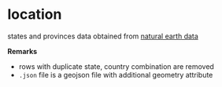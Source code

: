 # location
states and provinces data obtained from [natural earth data](https://www.naturalearthdata.com/downloads/10m-cultural-vectors/)

**Remarks**
- rows with duplicate state, country combination are removed
- `.json` file is a geojson file with additional geometry attribute

